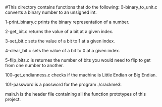 #This directory contains functions that do the following:
0-binary_to_unit.c converts a binary number to an unsigned int.

1-print_binary.c prints the binary representation of a number.

2-get_bit.c returns the value of a bit at a given index.

3-set_bit.c sets the value of a bit to 1 at a given index.

4-clear_bit.c sets the value of a bit to 0 at a given index.

5-flip_bits.c is returnes the number of bits you would need to flip to get from one number to another.

100-get_endianness.c checks if the machine is Little Endian or Big Endian.

101-password is a password for the program ./crackme3.

main.h is the header file containing all the function prototypes of this project.
